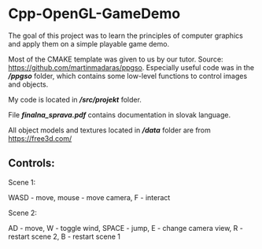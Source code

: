 # Cpp-OpenGL-GameDemo

The goal of this project was to learn the principles of computer graphics and apply them on a simple playable game demo. 

Most of the CMAKE template was given to us by our tutor. Source: https://github.com/martinmadaras/ppgso. Especially useful code was in the ***/ppgso*** folder, which contains some low-level functions to control images and objects.

My code is located in ***/src/projekt*** folder.

File ***finalna_sprava.pdf*** contains documentation in slovak language.

All object models and textures located in ***/data*** folder are from https://free3d.com/

## Controls:

Scene 1:

WASD - move, mouse - move camera, F - interact

Scene 2:

AD - move, W - toggle wind, SPACE - jump, E - change camera view, R - restart scene 2, B - restart scene 1
